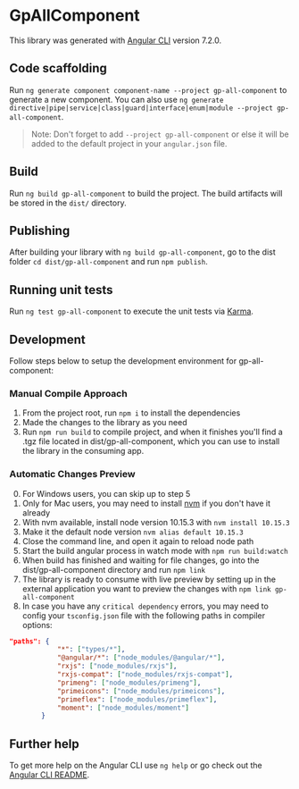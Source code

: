 # GpAllComponent

This library was generated with [Angular CLI](https://github.com/angular/angular-cli) version 7.2.0.

## Code scaffolding

Run `ng generate component component-name --project gp-all-component` to generate a new component. You can also use `ng generate directive|pipe|service|class|guard|interface|enum|module --project gp-all-component`.

> Note: Don't forget to add `--project gp-all-component` or else it will be added to the default project in your `angular.json` file.

## Build

Run `ng build gp-all-component` to build the project. The build artifacts will be stored in the `dist/` directory.

## Publishing

After building your library with `ng build gp-all-component`, go to the dist folder `cd dist/gp-all-component` and run `npm publish`.

## Running unit tests

Run `ng test gp-all-component` to execute the unit tests via [Karma](https://karma-runner.github.io).

## Development

Follow steps below to setup the development environment for gp-all-component:

### Manual Compile Approach

1. From the project root, run `npm i` to install the dependencies
2. Made the changes to the library as you need
3. Run `npm run build` to compile project, and when it finishes you'll find a .tgz file located in dist/gp-all-component, which you can use to install the library in the consuming app.

### Automatic Changes Preview

0. For Windows users, you can skip up to step 5
1. Only for Mac users, you may need to install [nvm](https://github.com/nvm-sh/nvm) if you don't have it already
2. With nvm available, install node version 10.15.3 with `nvm install 10.15.3`
3. Make it the default node version `nvm alias default 10.15.3`
4. Close the command line, and open it again to reload node path
5. Start the build angular process in watch mode with `npm run build:watch`
6. When build has finished and waiting for file changes, go into the dist/gp-all-component directory and run `npm link`
7. The library is ready to consume with live preview by setting up in the external application you want to preview the changes with `npm link gp-all-component`
8. In case you have any `critical dependency` errors, you may need to config your `tsconfig.json` file with the following paths in compiler options:

```json
"paths": {
            "*": ["types/*"],
            "@angular/*": ["node_modules/@angular/*"],
            "rxjs": ["node_modules/rxjs"],
            "rxjs-compat": ["node_modules/rxjs-compat"],
            "primeng": ["node_modules/primeng"],
            "primeicons": ["node_modules/primeicons"],
            "primeflex": ["node_modules/primeflex"],
            "moment": ["node_modules/moment"]
        }
```

## Further help

To get more help on the Angular CLI use `ng help` or go check out the [Angular CLI README](https://github.com/angular/angular-cli/blob/master/README.md).
